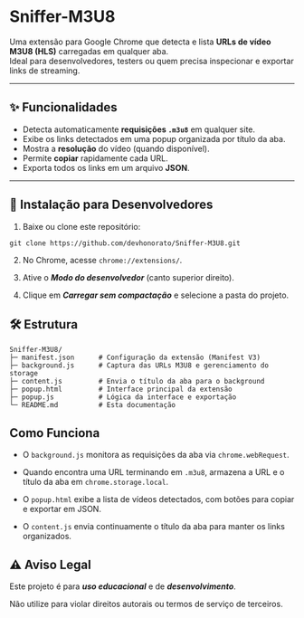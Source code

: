 # Sniffer-M3U8

Uma extensão para Google Chrome que detecta e lista **URLs de vídeo M3U8 (HLS)** carregadas em qualquer aba.  
Ideal para desenvolvedores, testers ou quem precisa inspecionar e exportar links de streaming.

---

## ✨ Funcionalidades
- Detecta automaticamente **requisições `.m3u8`** em qualquer site.
- Exibe os links detectados em uma popup organizada por título da aba.
- Mostra a **resolução** do vídeo (quando disponível).
- Permite **copiar** rapidamente cada URL.
- Exporta todos os links em um arquivo **JSON**.

---

## 🚀 Instalação para Desenvolvedores
1. Baixe ou clone este repositório:
```
git clone https://github.com/devhonorato/Sniffer-M3U8.git
```

2. No Chrome, acesse `chrome://extensions/`.

3. Ative o ***Modo do desenvolvedor*** (canto superior direito).

4. Clique em ***Carregar sem compactação*** e selecione a pasta do projeto.

## 🛠️ Estrutura
```
Sniffer-M3U8/
├─ manifest.json      # Configuração da extensão (Manifest V3)
├─ background.js      # Captura das URLs M3U8 e gerenciamento do storage
├─ content.js         # Envia o título da aba para o background
├─ popup.html         # Interface principal da extensão
├─ popup.js           # Lógica da interface e exportação
└─ README.md          # Esta documentação
```
## Como Funciona

- O `background.js` monitora as requisições da aba via `chrome.webRequest`.

- Quando encontra uma URL terminando em `.m3u8`, armazena a URL e o título da aba em `chrome.storage.local`.

- O `popup.html` exibe a lista de vídeos detectados, com botões para copiar e exportar em JSON.

- O `content.js` envia continuamente o título da aba para manter os links organizados.

## ⚠️ Aviso Legal

Este projeto é para ***uso educacional*** e de ***desenvolvimento***.

Não utilize para violar direitos autorais ou termos de serviço de terceiros.